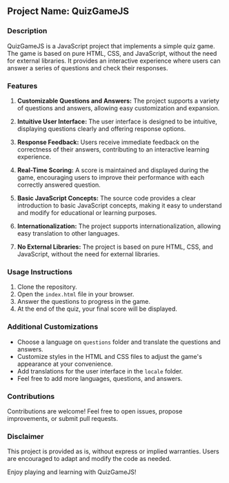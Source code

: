 ## Project Name: QuizGameJS

### Description
QuizGameJS is a JavaScript project that implements a simple quiz game. The game is based on pure HTML, CSS, and JavaScript, without the need for external libraries. It provides an interactive experience where users can answer a series of questions and check their responses.

### Features
1. **Customizable Questions and Answers:** The project supports a variety of questions and answers, allowing easy customization and expansion.

2. **Intuitive User Interface:** The user interface is designed to be intuitive, displaying questions clearly and offering response options.

3. **Response Feedback:** Users receive immediate feedback on the correctness of their answers, contributing to an interactive learning experience.

4. **Real-Time Scoring:** A score is maintained and displayed during the game, encouraging users to improve their performance with each correctly answered question.

5. **Basic JavaScript Concepts:** The source code provides a clear introduction to basic JavaScript concepts, making it easy to understand and modify for educational or learning purposes.

6. **Internationalization:** The project supports internationalization, allowing easy translation to other languages.

7. **No External Libraries:** The project is based on pure HTML, CSS, and JavaScript, without the need for external libraries.


### Usage Instructions
1. Clone the repository.
2. Open the `index.html` file in your browser.
3. Answer the questions to progress in the game.
4. At the end of the quiz, your final score will be displayed.

### Additional Customizations
- Choose a language on `questions` folder and translate the questions and answers.
- Customize styles in the HTML and CSS files to adjust the game's appearance at your convenience.
- Add translations for the user interface in the `locale` folder.
- Feel free to add more languages, questions, and answers.

### Contributions
Contributions are welcome! Feel free to open issues, propose improvements, or submit pull requests.

### Disclaimer
This project is provided as is, without express or implied warranties. Users are encouraged to adapt and modify the code as needed.

Enjoy playing and learning with QuizGameJS!
